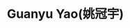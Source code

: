 ---
# Display name
title: Guanyu Yao(姚冠宇)

# Full name (for SEO)
first_name: Guanyu Yao
last_name: Yao

# Status emoji
status:
  icon: 😋

# Is this the primary user of the site?
superuser: true

# Role/position/tagline
role: CS Ph.D Student @ UCSB

# Organizations/Affiliations to display in Biography blox
organizations:
  - name: UCSB
    url: https://www.ucsb.edu/

# Social network links
# Need to use another icon? Simply download the SVG icon to your `assets/media/icons/` folder.
profiles:
  - icon: at-symbol
    url: 'gyao@ucsb.edu'
    label: E-mail Me
  - icon: brands/github
    url: https://github.com/yaoguany
  - icon: bilibili
    url: https://space.bilibili.com/13532062


education:
  - area: PhD Artificial Intelligence
    institution: UC Santa Barbara
    date_start: 2024-09-01
    date_end: ''
    summary: |
      Supervised by [Prof Shiyu Chang](https://code-terminator.github.io/).

  - area: BEng Artificial Intelligence
    institution: Beijing Normal University
    date_start: 2020-09-01
    date_end: 2020-06-30

work:
  - position: Undergraduate Research Intern
    company_name: Hong Kong University of Science and Technology
    date_start: 2023-07-01
    date_end: 2023-12-01
    advisor: Professor Tong Zhang[http://tongzhang-ml.org/]
    summary: |2-
      Responsibilities include:
      - Assisted with the code development and maintenance of the open-source [LMFlow](https://github.com/OptimalScale/LMFlow).

# Skills
# Add your own SVG icons to `assets/media/icons/`
skills:
  - name: Technical Skills
    items:
      - name: Python
        description: ''
        percent: 80
        icon: devicon/python
      - name: PyTorch
        description: ''
        percent: 80
        icon: devicon/pytorch
  - name: Hobbies
    color: '#eeac02'
    color_border: '#f0bf23'
    items:
      - name: Hiking
        description: ''
        percent: 60
        icon: person-simple-walk
      - name: Cats
        description: ''
        percent: 100
        icon: cat
      - name: Photography
        description: ''
        percent: 80
        icon: camera

languages:
  - name: English
    percent: 50
  - name: Chinese
    percent: 100
---